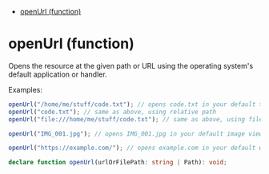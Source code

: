 - [openUrl (function)](#openurl-function)

# openUrl (function)

Opens the resource at the given path or URL using the operating system's
default application or handler.

Examples:

```ts
openUrl("/home/me/stuff/code.txt"); // opens code.txt in your default text editor
openUrl("code.txt"); // same as above, using relative path
openUrl("file:///home/me/stuff/code.txt"); // same as above, using file:// url

openUrl("IMG_001.jpg"); // opens IMG_001.jpg in your default image viewer

openUrl("https://example.com/"); // opens example.com in your default web browser
```

```ts
declare function openUrl(urlOrFilePath: string | Path): void;
```
